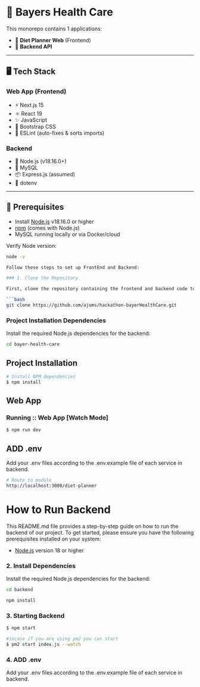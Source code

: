 # 🧬 Bayers Health Care

This monorepo contains 1 applications:

- 🥗 **Diet Planner Web** (Frontend)
- 🧠 **Backend API**

---

## 🖥️ Tech Stack

### Web App (Frontend)

- ⚡️ Next.js 15
- ⚛️ React 19
- ✨ JavaScript
- 💨 Bootstrap CSS
- 📏 ESLint (auto-fixes & sorts imports)

### Backend

- 🧩 Node.js (v18.16.0+)
- 🐬 MySQL
- 📦 Express.js (assumed)
- 🔐 dotenv

---

## 🚀 Prerequisites

- Install [Node.js](https://nodejs.org/en) v18.16.0 or higher
- [npm](https://www.npmjs.com/) (comes with Node.js)
- MySQL running locally or via Docker/cloud

Verify Node version:

```bash
node -v

Follow these steps to set up FrontEnd and Backend:

### 1. Clone the Repository

First, clone the repository containing the frontend and backend code to your local machine using Git:

```bash
git clone https://github.com/ajums/hackathon-bayerHealthCare.git
```

### Project Installation Dependencies

Install the required Node.js dependencies for the backend:

```bash
cd bayer-health-care
```


## Project Installation

```sh
# Install NPM dependencies
$ npm install
```


## Web App

### Running :: Web App [Watch Mode]

```sh
$ npm run dev
```

## ADD .env

Add your .env files according to the .env.example file of each service in backend.

```sh
# Route to module
http://localhost:3000/diet-planner
```

# How to Run Backend

This README.md file provides a step-by-step guide on how to run the backend of our project. To get started, please ensure you have the following prerequisites installed on your system:

- [Node.js](https://nodejs.org/) version 18 or higher


### 2. Install Dependencies

Install the required Node.js dependencies for the backend:

```bash
cd backend
```

```bash
npm install
```

### 3. Starting Backend

```sh
$ npm start
```

```sh
#incase if you are using pm2 you can start 
$ pm2 start index.js --watch
```
### 4. ADD .env

Add your .env files according to the .env.example file of each service in backend.
